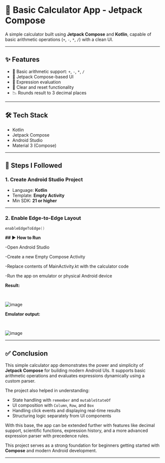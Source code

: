 # 📱 Basic Calculator App - Jetpack Compose
A simple calculator built using **Jetpack Compose** and **Kotlin**, capable of basic arithmetic operations (`+`, `-`, `*`, `/`) with a clean UI.

---
 
## ✨ Features
- 📐 Basic arithmetic support: `+`, `-`, `*`, `/`
- 📲 Jetpack Compose-based UI
- 🧮 Expression evaluation
- 🔄 Clear and reset functionality
- 📉 Rounds result to 3 decimal places

---

## 🛠 Tech Stack
- Kotlin  
- Jetpack Compose  
- Android Studio  
- Material 3 (Compose)

---

## 🚀 Steps I Followed

### 1. **Create Android Studio Project**
- Language: **Kotlin**
- Template: **Empty Activity**
- Min SDK: **21 or higher**

---

### 2. **Enable Edge-to-Edge Layout**
```kotlin
enableEdgeToEdge()
```

**## ▶️ How to Run**

-Open Android Studio

-Create a new Empty Compose Activity

-Replace contents of MainActivity.kt with the calculator code

-Run the app on emulator or physical Android device

 **Result:**

 <br>
 
![image](https://github.com/user-attachments/assets/33c83f83-1b3e-42a3-bd51-c0ee93393cd3)


**Emulator output:**

<br>

![image](https://github.com/user-attachments/assets/a97f8bca-6ea7-4c13-8192-0cae081ab7f5)


---

## ✅ Conclusion

This simple calculator app demonstrates the power and simplicity of **Jetpack Compose** for building modern Android UIs. It supports basic arithmetic operations and evaluates expressions dynamically using a custom parser.

The project also helped in understanding:
- State handling with `remember` and `mutableStateOf`
- UI composition with `Column`, `Row`, and `Box`
- Handling click events and displaying real-time results
- Structuring logic separately from UI components

With this base, the app can be extended further with features like decimal support, scientific functions, expression history, and a more advanced expression parser with precedence rules.

This project serves as a strong foundation for beginners getting started with **Compose** and modern Android development.

---
